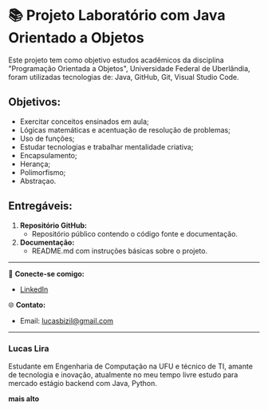 # 📚 Projeto Laboratório com Java Orientado a Objetos 
Este projeto tem como objetivo estudos acadêmicos da disciplina "Programação Orientada a Objetos", Universidade Federal de Uberlândia, foram utilizadas tecnologias de:
Java, GitHub, Git, Visual Studio Code.

## Objetivos:
- Exercitar conceitos ensinados em aula;
- Lógicas matemáticas e acentuação de resolução de problemas;
- Uso de funções;
- Estudar tecnologias e trabalhar mentalidade criativa;
- Encapsulamento;
- Herança;
- Polimorfismo;
- Abstraçao.

  
## Entregáveis:
   1. **Repositório GitHub:**
      - Repositório público contendo o código fonte e documentação.
   3. **Documentação:**
      - README.md com instruções básicas sobre o projeto.



---

🔗 **Conecte-se comigo:**
- [LinkedIn](https://www.linkedin.com/in/luc-aslira/)
  
🌐 **Contato:**
- Email: lucasbizil@gmail.com

---

### Lucas Lira
Estudante em Engenharia de Computação na UFU e técnico de TI, amante de tecnologia e inovação, atualmente no meu tempo livre estudo para mercado estágio backend com Java, Python.

**mais alto**
